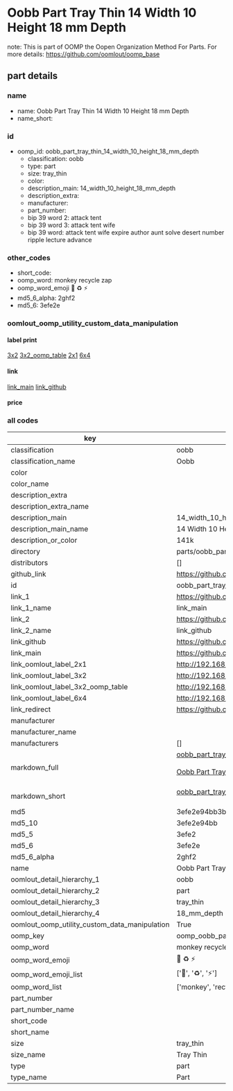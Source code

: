 # Oobb Part Tray Thin 14 Width 10 Height 18 mm Depth  

note: This is part of OOMP the Oopen Organization Method For Parts. For more details: https://github.com/oomlout/oomp_base

##  part details
  







### name
* name: Oobb Part Tray Thin 14 Width 10 Height 18 mm Depth
* name_short: 
### id
* oomp_id: oobb_part_tray_thin_14_width_10_height_18_mm_depth
  * classification: oobb
  * type: part
  * size: tray_thin
  * color: 
  * description_main: 14_width_10_height_18_mm_depth
  * description_extra: 
  * manufacturer: 
  * part_number: 
  * bip 39 word 2: attack tent
  * bip 39 word 3: attack tent wife
  * bip 39 word: attack tent wife expire author aunt solve desert number ripple lecture advance

### other_codes
* short_code: 
* oomp_word: monkey recycle zap
* oomp_word_emoji :monkey: :recycle: :zap:
* md5_6_alpha: 2ghf2
* md5_6: 3efe2e






### oomlout_oomp_utility_custom_data_manipulation
#### label print
[3x2](http://192.168.1.245:1112/?label=oomp%202ghf2)
[3x2_oomp_table](http://192.168.1.108:1112/?label=oomp%202ghf2)
[2x1](http://192.168.1.242:1112/?label=oomp%202ghf2)
[6x4](http://192.168.1.55:1112/?label=oomp%202ghf2)    

#### link

[link_main](https://github.com/oomlout/oomlout_oomp_version_1_messy/tree/main/parts/oobb_part_tray_thin_14_width_10_height_18_mm_depth) [link_github](https://github.com/oomlout/oomlout_oomp_version_1_messy/tree/main/parts/oobb_part_tray_thin_14_width_10_height_18_mm_depth)                             

#### price







### all codes 
| key | value |  
| --- | --- |  
| classification | oobb |  
| classification_name | Oobb |  
| color |  |  
| color_name |  |  
| description_extra |  |  
| description_extra_name |  |  
| description_main | 14_width_10_height_18_mm_depth |  
| description_main_name | 14 Width 10 Height 18 mm Depth |  
| description_or_color | 141k |  
| directory | parts/oobb_part_tray_thin_14_width_10_height_18_mm_depth |  
| distributors | [] |  
| github_link | https://github.com/oomlout/oomlout_oomp_part_src/tree/main/parts/oobb_part_tray_thin_14_width_10_height_18_mm_depth |  
| id | oobb_part_tray_thin_14_width_10_height_18_mm_depth |  
| link_1 | https://github.com/oomlout/oomlout_oomp_version_1_messy/tree/main/parts/oobb_part_tray_thin_14_width_10_height_18_mm_depth |  
| link_1_name | link_main |  
| link_2 | https://github.com/oomlout/oomlout_oomp_version_1_messy/tree/main/parts/oobb_part_tray_thin_14_width_10_height_18_mm_depth |  
| link_2_name | link_github |  
| link_github | https://github.com/oomlout/oomlout_oomp_version_1_messy/tree/main/parts/oobb_part_tray_thin_14_width_10_height_18_mm_depth |  
| link_main | https://github.com/oomlout/oomlout_oomp_version_1_messy/tree/main/parts/oobb_part_tray_thin_14_width_10_height_18_mm_depth |  
| link_oomlout_label_2x1 | http://192.168.1.242:1112/?label=oomp%202ghf2 |  
| link_oomlout_label_3x2 | http://192.168.1.245:1112/?label=oomp%202ghf2 |  
| link_oomlout_label_3x2_oomp_table | http://192.168.1.108:1112/?label=oomp%202ghf2 |  
| link_oomlout_label_6x4 | http://192.168.1.55:1112/?label=oomp%202ghf2 |  
| link_redirect | https://github.com/oomlout/oomlout_oomp_version_1_messy/tree/main/parts/oobb_part_tray_thin_14_width_10_height_18_mm_depth |  
| manufacturer |  |  
| manufacturer_name |  |  
| manufacturers | [] |  
| markdown_full | [oobb_part_tray_thin_14_width_10_height_18_mm_depth](none)<br>[](none)<br>[Oobb Part Tray Thin 14 Width 10 Height 18 Mm Depth](none)<br><br> |  
| markdown_short | [oobb_part_tray_thin_14_width_10_height_18_mm_depth](none)<br><br> |  
| md5 | 3efe2e94bb3bb9dc3d07b507f5f7d073 |  
| md5_10 | 3efe2e94bb |  
| md5_5 | 3efe2 |  
| md5_6 | 3efe2e |  
| md5_6_alpha | 2ghf2 |  
| name | Oobb Part Tray Thin 14 Width 10 Height 18 mm Depth |  
| oomlout_detail_hierarchy_1 | oobb |  
| oomlout_detail_hierarchy_2 | part |  
| oomlout_detail_hierarchy_3 | tray_thin |  
| oomlout_detail_hierarchy_4 | 18_mm_depth |  
| oomlout_oomp_utility_custom_data_manipulation | True |  
| oomp_key | oomp_oobb_part_tray_thin_14_width_10_height_18_mm_depth |  
| oomp_word | monkey recycle zap |  
| oomp_word_emoji | :monkey: :recycle: :zap: |  
| oomp_word_emoji_list | [':monkey:', ':recycle:', ':zap:'] |  
| oomp_word_list | ['monkey', 'recycle', 'zap'] |  
| part_number |  |  
| part_number_name |  |  
| short_code |  |  
| short_name |  |  
| size | tray_thin |  
| size_name | Tray Thin |  
| type | part |  
| type_name | Part |  

